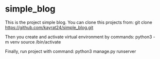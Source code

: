 # simple_blog
This is the project simple blog.
You can clone this projects from: git clone https://github.com/kayrat24/simple_blog.git

Then you create and activate virtual environment by commands: python3 -m venv <name your virtual environment> source <name>/bin/activate

Finally, run project with command: python3 manage.py runserver
